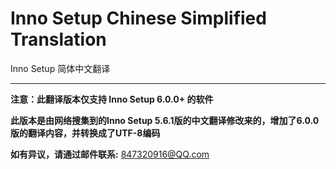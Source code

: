 # Inno Setup Chinese Simplified Translation
Inno Setup 简体中文翻译

---

**注意：此翻译版本仅支持 Inno Setup 6.0.0+ 的软件**

**此版本是由网络搜集到的Inno Setup 5.6.1版的中文翻译修改来的，增加了6.0.0版的翻译内容，并转换成了UTF-8编码**

**如有异议，请通过邮件联系:** 847320916@QQ.com
